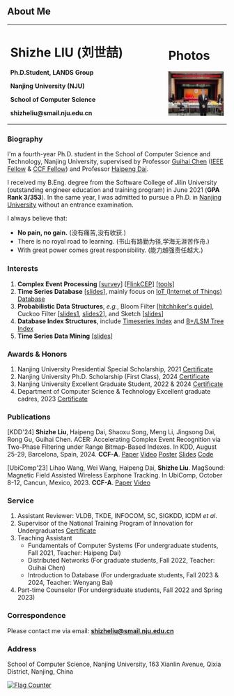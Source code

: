 ## About Me
<table border="0">
  <tr>
    <td width="72%">
      <p><h1>Shizhe LIU (刘世喆)</h1></p>
      <p><b>Ph.D.Student, LANDS Group</b></p>
      <p><b>Nanjing University (NJU)</b></p>
      <p><b>School of Computer Science</b></p>
      <p><b>shizheliu@smail.nju.edu.cn</b></p>
    </td>
    <td width="28%">
      <p><h1>Photos</h1></p>
      <img src="1191688034108_.pic.jpg" width="100%">
    </td>
  </tr>
</table>

### Biography
I'm a fourth-year Ph.D. student in the School of Computer Science and Technology, Nanjing University, supervised by Professor [Guihai Chen](http://cs.nju.edu.cn/gchen) ([IEEE Fellow](https://services27.ieee.org/fellowsdirectory/keywordsearch.html?keyword=Chen%20Guihai) & [CCF Fellow](https://www.ccf.org.cn/Membership/Individual_member/Honor/2021-07-21/671453.shtml)) and Professor [Haipeng Dai](https://cs.nju.edu.cn/daihp/).

I received my B.Eng. degree from the Software College of Jilin University (outstanding engineer education and training program) in June 2021 (**GPA Rank 3/353**). In the same year, I was admitted to pursue a Ph.D. in [Nanjing University](https://www.nju.edu.cn/) without an entrance examination.

I always believe that: 
 - **No pain, no gain.** (没有痛苦,没有收获.)
 - There is no royal road to learning. (书山有路勤为径,学海无涯苦作舟.)
 - With great power comes great responsibility. (能力越强责任越大.)

### Interests

1. **Complex Event Processing** [[survey](https://link.springer.com/article/10.1007/s00778-019-00557-w)] [[FlinkCEP]](https://nightlies.apache.org/flink/flink-docs-master/docs/libs/cep/) [[tools]](https://www.databricks.com/glossary/complex-event-processing)
2. **Time Series Database** [[slides](/Introduction_to_Time_Series_Database.pdf)], mainly focus on [IoT (Internet of Things) Database](https://iotdb.apache.org/zh/)
3. **Probabilistic Data Structures**, *e.g.*, Bloom Filter [[hitchhiker's guide]](/bloom-filter-slides), Cuckoo Filter [[slides1](/infocom24.pptx), [slides2](/eurosys.pptx)], and Sketch [[slides](/sketch.pptx)]
4. **Database Index Structures**, include [Timeseries Index](https://link.springer.com/article/10.1007/s00778-019-00573-w) and [B+/LSM Tree Index](https://dl.acm.org/doi/10.1145/3299869.3300097)
5. **Time Series Data Mining** [[slides](/Time_Series_Data_Mining.pdf)]


### Awards & Honors
1. Nanjing University Presidential Special Scholarship, 2021 [Certificate](/credentials/doctor_scholarship.pdf)
2. Nanjing University Ph.D. Scholarship (First Class), 2024 [Certificate](/credentials/JXJ2025.pdf)
3. Nanjing University Excellent Graduate Student, 2022 & 2024 [Certificate](/credentials/excellent_student.pdf)
4. Department of Computer Science & Technology Excellent graduate cadres, 2023 [Certificate](/credentials/excellent_student_association.pdf)

### Publications

[KDD'24] **Shizhe Liu**, Haipeng Dai, Shaoxu Song, Meng Li, Jingsong Dai, Rong Gu, Guihai Chen. ACER: Accelerating Complex Event Recognition via Two-Phase Filtering under Range Bitmap-Based Indexes. In KDD, August 25-29, Barcelona, Spain, 2024. **CCF-A**. [Paper](/KDD24_ACER.pdf) [Video](https://www.youtube.com/watch?v=GW4QsuRyXHc) [Poster](/acer_poster.pdf) [Slides](/acer_slides.pptx) [Code](https://github.com/Josehokec/ACER4CER)

[UbiComp'23] Lihao Wang, Wei Wang, Haipeng Dai, **Shizhe Liu**. MagSound: Magnetic Field Assisted Wireless Earphone Tracking. In UbiComp, October 8-12, Cancun, Mexico, 2023. **CCF-A**. [Paper](/UbiComp23_MagSound.pdf) [Video](https://www.youtube.com/watch?v=MLKMuSyfhVc&t=3s)

### Service

1. Assistant Reviewer: VLDB, TKDE, INFOCOM, SC, SIGKDD, ICDM *et al*.
2. Supervisor of the National Training Program of Innovation for Undergraduates [Certificate](/credentials/training_program.pdf)
3. Teaching Assistant
    * Fundamentals of Computer Systems (For undergraduate students, Fall 2021, Teacher: Haipeng Dai)
    * Distributed Networks (For graduate students, Fall 2022, Teacher: Guihai Chen)
    * Introduction to Database (For undergraduate students, Fall 2023 & 2024, Teacher: Wenyang Bai)
4. Part-time Counselor (For undergraduate students, Fall 2022 and Spring 2023)

### Correspondence

Please contact me via email: **shizheliu@smail.nju.edu.cn**

### Address
School of Computer Science, Nanjing University, 163 Xianlin Avenue, Qixia District, Nanjing, China


<a href="https://info.flagcounter.com/9fKv"><img src="https://s11.flagcounter.com/count2/9fKv/bg_FFFFF5/txt_000000/border_CCCCCC/columns_5/maxflags_10/viewers_0/labels_1/pageviews_1/flags_0/percent_0/" alt="Flag Counter" border="0"></a>

